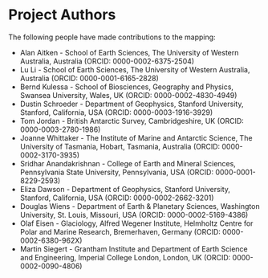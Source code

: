 # Project Authors

The following people have made contributions to the mapping:

* Alan Aitken - School of Earth Sciences, The University of Western Australia, Australia (ORCID: 0000-0002-6375-2504)
* Lu Li - School of Earth Sciences, The University of Western Australia, Australia (ORCID: 0000-0001-6165-2828)
* Bernd Kulessa - School of Biosciences, Geography and Physics, Swansea University, Wales, UK (ORCID: 0000-0002-4830-4949)
* Dustin Schroeder - Department of Geophysics, Stanford University, Stanford, California, USA (ORCID: 0000-0003-1916-3929)
* Tom Jordan - British Antarctic Survey, Cambridgeshire, UK (ORCID: 0000-0003-2780-1986)
* Joanne Whittaker - The Institute of Marine and Antarctic Science, The University of Tasmania, Hobart, Tasmania, Australia (ORCID: 0000-0002-3170-3935)
* Sridhar Anandakrishnan - College of Earth and Mineral Sciences, Pennsylvania State University, Pennsylvania, USA (ORCID: 0000-0001-8229-2593)
* Eliza Dawson - Department of Geophysics, Stanford University, Stanford, California, USA (ORCID: 0000-0002-2662-3201)
* Douglas Wiens - Department of Earth & Planetary Sciences, Washington University, St. Louis, Missouri, USA (ORCID: 0000-0002-5169-4386)
* Olaf Eisen - Glaciology, Alfred Wegener Institute, Helmholtz Centre for Polar and Marine Research, Bremerhaven, Germany (ORCID: 0000-0002-6380-962X)
* Martin Siegert - Grantham Institute and Department of Earth Science and Engineering, Imperial College London, London, UK (ORCID: 0000-0002-0090-4806)
